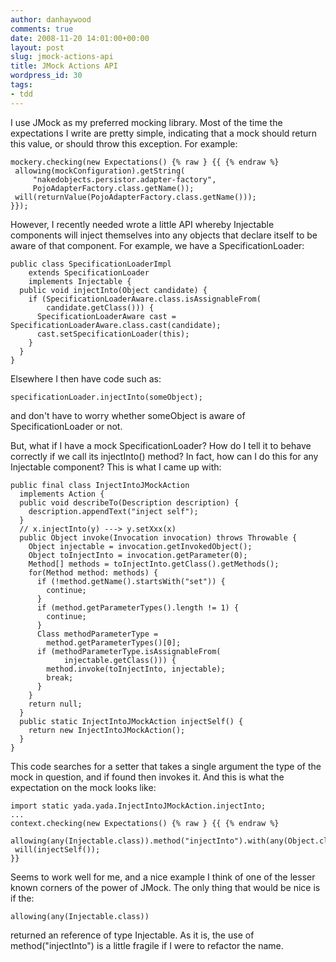 ```yaml
---
author: danhaywood
comments: true
date: 2008-11-20 14:01:00+00:00
layout: post
slug: jmock-actions-api
title: JMock Actions API
wordpress_id: 30
tags:
- tdd
---
```


I use JMock as my preferred mocking library.  Most of the time the expectations I write are pretty simple, indicating that a mock should return this value, or should throw this exception.  For example:


    
    
    mockery.checking(new Expectations() {% raw } {{ {% endraw %}
     allowing(mockConfiguration).getString(
         "nakedobjects.persistor.adapter-factory",
         PojoAdapterFactory.class.getName());
     will(returnValue(PojoAdapterFactory.class.getName()));
    }});
    



However, I recently needed wrote a little API whereby Injectable components will inject themselves into any objects that declare itself to be aware of that component.  For example, we have a SpecificationLoader:

<!-- more -->

    
    
    public class SpecificationLoaderImpl
        extends SpecificationLoader
        implements Injectable {
      public void injectInto(Object candidate) {
        if (SpecificationLoaderAware.class.isAssignableFrom(
            candidate.getClass())) {
          SpecificationLoaderAware cast = SpecificationLoaderAware.class.cast(candidate);
          cast.setSpecificationLoader(this);
        }
      }
    }
    



Elsewhere I then have code such as:


    
    
    specificationLoader.injectInto(someObject);
    



and don't have to worry whether someObject is aware of SpecificationLoader or not.

But, what if I have a mock SpecificationLoader?  How do I tell it to behave correctly if we call its injectInto() method?  In fact, how can I do this for any Injectable component?  This is what I came up with:


    
    
    public final class InjectIntoJMockAction
      implements Action {
      public void describeTo(Description description) {
        description.appendText("inject self");
      }
      // x.injectInto(y) ---> y.setXxx(x)
      public Object invoke(Invocation invocation) throws Throwable {
        Object injectable = invocation.getInvokedObject();
        Object toInjectInto = invocation.getParameter(0);
        Method[] methods = toInjectInto.getClass().getMethods();
        for(Method method: methods) {
          if (!method.getName().startsWith("set")) {
            continue;
          }
          if (method.getParameterTypes().length != 1) {
            continue;
          }
          Class methodParameterType =
            method.getParameterTypes()[0];
          if (methodParameterType.isAssignableFrom(
                injectable.getClass())) {
            method.invoke(toInjectInto, injectable);
            break;
          }
        }
        return null;
      }
      public static InjectIntoJMockAction injectSelf() {
        return new InjectIntoJMockAction();
      }
    }
    



This code searches for a setter that takes a single argument the type of the mock in question, and if found then invokes it.  And this is what the expectation on the mock looks like:


    
    
    import static yada.yada.InjectIntoJMockAction.injectInto;
    ...
    context.checking(new Expectations() {% raw } {{ {% endraw %}
     allowing(any(Injectable.class)).method("injectInto").with(any(Object.class));
     will(injectSelf());
    }}
    



Seems to work well for me, and a nice example I think of one of the lesser known corners of the power of JMock.  The only thing that would be nice is if the:


    
    
    allowing(any(Injectable.class))
    



returned an reference of type Injectable.  As it is, the use of method("injectInto") is a little fragile if I were to refactor the name.
